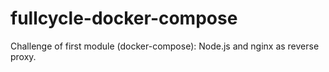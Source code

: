 # fullcycle-docker-compose
Challenge of first module (docker-compose): Node.js and nginx as reverse proxy.
